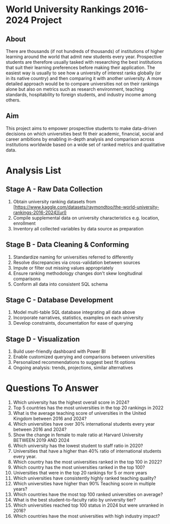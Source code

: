 # World University Rankings 2016-2024 Project
## About
There are thousands (if not hundreds of thousands) of institutions of higher learning around the world that admit new students every year. Prospective students are therefore usually tasked with researching the best institutions that suit their learning preferences before making their application. The easiest way is usually to see how a university of interest ranks globally (or in its native country) and then comparing it with another university. A more detailed approach would be to compare universities not on their rankings alone but also on metrics such as research environment, teaching standards, hospitability to foreign students, and industry income among others.
## Aim
This project aims to empower prospective students to make data-driven decisions on which universities best fit their academic, financial, social and career ambitions by enabling in-depth analysis and comparison across institutions worldwide based on a wide set of ranked metrics and qualitative data.
# Analysis List

## Stage A - Raw Data Collection
1. Obtain university ranking datasets from [https://www.kaggle.com/datasets/raymondtoo/the-world-university-rankings-2016-2024](url)
2. Compile supplemental data on university characteristics e.g. location, enrollment
3. Inventory all collected variables by data source as preparation
   
## Stage B - Data Cleaning & Conforming
1. Standardize naming for universities referred to differently
2. Resolve discrepancies via cross-validation between sources
3. Impute or filter out missing values appropriately
4. Ensure ranking methodology changes don't skew longitudinal comparisons
5. Conform all data into consistent SQL schema

## Stage C - Database Development
1. Model multi-table SQL database integrating all data above
2. Incorporate narratives, statistics, examples on each university
3. Develop constraints, documentation for ease of querying

## Stage D - Visualization
1. Build user-friendly dashboard with Power BI
2. Enable customized querying and comparisons between universities
3. Personalized recommendations to suggest best fit options
4. Ongoing analysis: trends, projections, similar alternatives

# Questions To Answer
1. Which university has the highest overall score in 2024?
2. Top 5 countries has the most universities in the top 20 rankings in 2022
3. What is the average teaching score of universities in the United Kingdom between 2016 and 2024?
4. Which universities have over 30% international students every year between 2016 and 2024?
5. Show the change in female to male ratio at Harvard University BETWEEN 2019 AND 2024
6. Which university has the lowest student to staff ratio in 2020?
7. Universities that have a higher than 40% ratio of international students every year.
8. Which country has the most universities ranked in the top 100 in 2022?
9. Which country has the most universities ranked in the top 100?
10. Universities that were in the top 20 rankings for 5 or more years
11. Which universities have consistently highly ranked teaching quality?
12. Which universities have higher than 90% Teaching score in multiple years?
13. Which countries have the most top 100 ranked universities on average?
14. What is the best student-to-faculty ratio by university tier?
15. Which universities reached top 100 status in 2024 but were unranked in 2016?
16. Which countries have the most universities with high industry impact?
